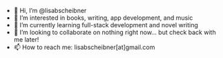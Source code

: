 - 👋 Hi, I’m @lisabscheibner
- 👀 I’m interested in books, writing, app development, and music
- 🌱 I’m currently learning full-stack development and novel writing
- 💞️ I’m looking to collaborate on nothing right now... but check back with me later!
- 📫 How to reach me: lisabscheibner[at]gmail.com

<!---
lisabscheibner/lisabscheibner is a ✨ special ✨ repository because its `README.md` (this file) appears on your GitHub profile.
You can click the Preview link to take a look at your changes.
--->
